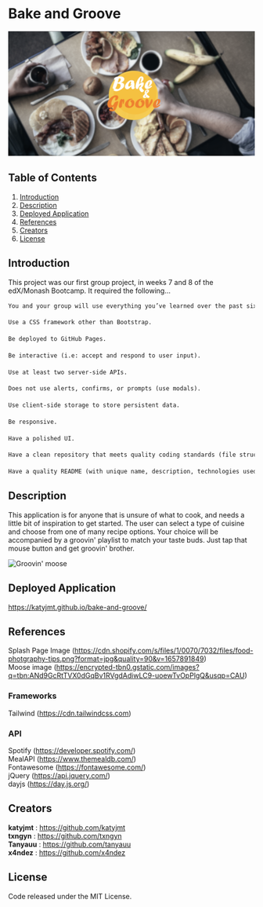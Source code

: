 # Bake and Groove

![Screenshot of application](./assets/screenshot.png)

## Table of Contents

1. [Introduction](#introduction)
2. [Description](#description)
3. [Deployed Application](#deployed-application)
4. [References](#references)
5. [Creators](#creators)
6. [License](#license)

## Introduction

This project was our first group project, in weeks 7 and 8 of the edX/Monash Bootcamp. It required the following...

```md
You and your group will use everything you’ve learned over the past six weeks to create a real-world front-end application that you’ll be able to showcase to potential employers. The user story and acceptance criteria will depend on the project that you create, but your project must fulfil the following requirements:

Use a CSS framework other than Bootstrap.

Be deployed to GitHub Pages.

Be interactive (i.e: accept and respond to user input).

Use at least two server-side APIs.

Does not use alerts, confirms, or prompts (use modals).

Use client-side storage to store persistent data.

Be responsive.

Have a polished UI.

Have a clean repository that meets quality coding standards (file structure, naming conventions, follows best practices for class/id-naming conventions, indentation, quality comments, etc.).

Have a quality README (with unique name, description, technologies used, screenshot, and link to deployed application).
```

## Description

This application is for anyone that is unsure of what to cook, and needs a little bit of inspiration to get started.  The user can select a type of cuisine and choose from one of many recipe options.  Your choice will be accompanied by a groovin' playlist to match your taste buds.  Just tap that mouse button and get groovin' brother.

![Groovin' moose](https://encrypted-tbn0.gstatic.com/images?q=tbn:ANd9GcRtTVX0dGqBv1RVgdAdiwLC9-uoewTvOpPlgQ&usqp=CAU)

## Deployed Application

<https://katyjmt.github.io/bake-and-groove/>

## References

Splash Page Image (<https://cdn.shopify.com/s/files/1/0070/7032/files/food-photgraphy-tips.png?format=jpg&quality=90&v=1657891849>)<br>
Moose image (<https://encrypted-tbn0.gstatic.com/images?q=tbn:ANd9GcRtTVX0dGqBv1RVgdAdiwLC9-uoewTvOpPlgQ&usqp=CAU>)

### Frameworks

Tailwind (<https://cdn.tailwindcss.com>)

### API

Spotify (<https://developer.spotify.com/>)<br>
MealAPI (<https://www.themealdb.com/>)<br>
Fontawesome (<https://fontawesome.com/>)<br>
jQuery (<https://api.jquery.com/>)<br>
dayjs (<https://day.js.org/>)

## Creators

**katyjmt** : <https://github.com/katyjmt><br>
**txngyn** : <https://github.com/txngyn><br>
**Tanyauu** : <https://github.com/tanyauu><br>
**x4ndez** : <https://github.com/x4ndez>

## License

Code released under the MIT License.